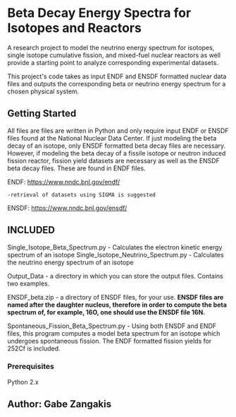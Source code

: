 # Beta Decay Energy Spectra for Isotopes and Reactors

A research project to model the neutrino energy spectrum for isotopes, single isotope cumulative fission, and mixed-fuel nuclear reactors as well provide a starting point to analyze corresponding experimental datasets. 

This project's code takes as input ENDF and ENSDF formatted nuclear data files and outputs the corresponding beta or neutrino energy spectrum for a chosen physical system. 

## Getting Started

All files are files are written in Python and only require input ENDF or ENSDF files found at the National Nuclear Data Center. If just modeling the beta decay of an isotope, only ENSDF formatted beta decay files are necessary. However, if modeling the beta decay of a fissile isotope or neutron induced fission reactor, fission yield datasets are necessary as well as the ENSDF beta decay files. These are found in ENDF files. 

ENDF: https://www.nndc.bnl.gov/endf/

	-retrieval of datasets using SIGMA is suggested

ENSDF: https://www.nndc.bnl.gov/ensdf/

## INCLUDED

Single_Isotope_Beta_Spectrum.py - Calculates the electron kinetic energy spectrum of an isotope
Single_Isotope_Neutrino_Spectrum.py - Calculates the neutrino energy spectrum of an isotope

Output_Data - a directory in which you can store the output files. Contains two examples.

ENSDF_beta.zip - a directory of ENSDF files, for your use. 
	**ENSDF files are named after the daughter nucleus, therefore in order to compute the beta spectrum of, for example, 	16O, one should use the ENSDF file 16N.**

Spontaneous_Fission_Beta_Spectrum.py - Using both ENSDF and ENDF files, this program computes a model beta spectrum for an isotope which undergoes spontaneous fission. The ENDF formatted fission yields for 252Cf is included.


### Prerequisites

Python 2.x


## Author: Gabe Zangakis
